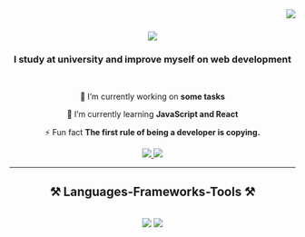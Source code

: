 <img align="right" src="https://visitor-badge.laobi.icu/badge?page_id=JamalAhmadov.JamalAhmadov" />
<h1 align="center">
    <img src="https://readme-typing-svg.herokuapp.com/?font=Righteous&size=35&center=true&vCenter=true&width=500&height=70&duration=4000&lines=Hi+There!+👋;+I'm+Jamal!;" />
</h1>

<h3 align="center">I study at university and improve myself on web development</h3>

<br/>

<div align="center">
 
 🔭 I’m currently working on **some tasks**
 
 🌱 I’m currently learning **JavaScript and React**

⚡ Fun fact **The first rule of being a developer is copying.**

 </div>
 
<div align="center"> 
  <a href="mailto:camalehmedov12@gmail.com">
    <img src="https://img.shields.io/badge/Gmail-333333?style=for-the-badge&logo=gmail&logoColor=red" />
  </a>
  <a href="https://www.linkedin.com/in/jamaladdin-ahmadov-3a054429b/" target="_blank">
    <img src="https://img.shields.io/badge/LinkedIn-0077B5?style=for-the-badge&logo=linkedin&logoColor=white" target="_blank" />
  </a>
</div>

 <hr/>
 
<h2 align="center">⚒️ Languages-Frameworks-Tools ⚒️</h2>
<br/>
<div align="center">
    <img src="https://skillicons.dev/icons?i=react,bootstrap,html,css,vscode,github,figma,git" />
    <img src="https://skillicons.dev/icons?i=nodejs,python,javascript,mysql" /><br>
</div>

<br/>


